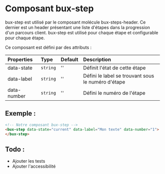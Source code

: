 # Composant bux-step

bux-step est utilisé par le composant molécule bux-steps-header. Ce dernier est un header présentant une liste d'étapes dans la progression d'un parcours client. bux-step est utilisé pour chaque étape et configurable pour chaque étape.

Ce composant est défini par des attributs :

| Properties      | Type      | Default | Description                                                  |
| :-------------- | :-------- | :------ | :----------------------------------------------------------- |
| data-state      | `string`  | ''      | Définit l'état de cette étape                                |
| data-label      | `string`  | ''      | Défini le label se trouvant sous le numéro d'étape           |
| data-number     | `string`  | ''      | Défini le numéro de l'étape                                  |


## Exemple :

```html
<!-- Notre composant bux-step -->
<bux-step data-state="current" data-label="Mon texte" data-number="1">
</bux-step>
```

## Todo :

- Ajouter les tests
- Ajouter l'accessibilité